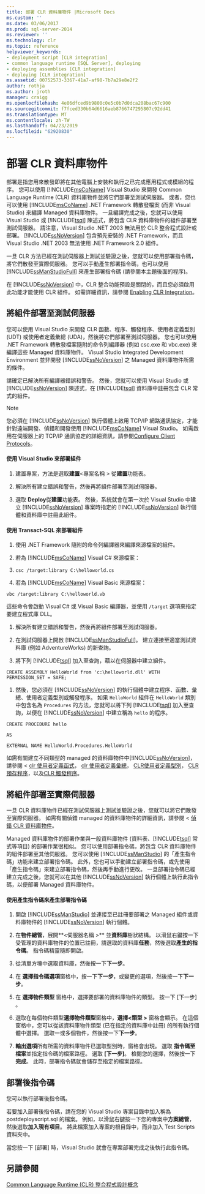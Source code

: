 ```yaml
---
title: 部署 CLR 資料庫物件 |Microsoft Docs
ms.custom: ''
ms.date: 03/06/2017
ms.prod: sql-server-2014
ms.reviewer: ''
ms.technology: clr
ms.topic: reference
helpviewer_keywords:
- deployment script [CLR integration]
- common language runtime [SQL Server], deploying
- deploying assemblies [CLR integration]
- deploying [CLR integration]
ms.assetid: 00752573-3367-41a7-af98-7b7a29e8e2f2
author: rothja
ms.author: jroth
manager: craigg
ms.openlocfilehash: 4e06dfced9b9800c0e5c0b7d0dca208bac67c900
ms.sourcegitcommit: f7fced330b64d6616aeb8766747295807c92dd41
ms.translationtype: MT
ms.contentlocale: zh-TW
ms.lasthandoff: 04/23/2019
ms.locfileid: "62920830"
---
```

# <a name="deploying-clr-database-objects"></a>部署 CLR 資料庫物件
  部署是指您用來散發即將在其他電腦上安裝和執行之已完成應用程式或模組的程序。 您可以使用 [!INCLUDE[msCoName](../../../includes/msconame-md.md)] Visual Studio 來開發 Common Language Runtime (CLR) 資料庫物件並將它們部署至測試伺服器。 或者，您也可以使用 [!INCLUDE[msCoName](../../../includes/msconame-md.md)] .NET Framework 轉散發檔案 (而非 Visual Studio) 來編譯 Managed 資料庫物件。 一旦編譯完成之後，您就可以使用 Visual Studio 或 [!INCLUDE[tsql](../../../includes/tsql-md.md)] 陳述式，將包含 CLR 資料庫物件的組件部署至測試伺服器。 請注意，Visual Studio .NET 2003 無法用於 CLR 整合程式設計或部署。 [!INCLUDE[ssNoVersion](../../../includes/ssnoversion-md.md)] 包含預先安裝的 .NET Framework，而且 Visual Studio .NET 2003 無法使用 .NET Framework 2.0 組件。  
  
 一旦 CLR 方法已經在測試伺服器上測試並驗證之後，您就可以使用部署指令碼，將它們散發至實際伺服器。 您可以手動產生部署指令碼，也可以使用 [!INCLUDE[ssManStudioFull](../../../includes/ssmanstudiofull-md.md)] 來產生部署指令碼 (請參閱本主題後面的程序)。  
  
 在 [!INCLUDE[ssNoVersion](../../../includes/ssnoversion-md.md)] 中，CLR 整合功能預設是關閉的，而且您必須啟用此功能才能使用 CLR 組件。 如需詳細資訊，請參閱 [Enabling CLR Integration](clr-integration-enabling.md)。  
  
## <a name="deploying-the-assembly-to-the-test-server"></a>將組件部署至測試伺服器  
 您可以使用 Visual Studio 來開發 CLR 函數、程序、觸發程序、使用者定義型別 (UDT) 或使用者定義彙總 (UDA)，然後將它們部署至測試伺服器。 您也可以使用 .NET Framework 轉散發檔案隨附的命令列編譯器 (例如 csc.exe 和 vbc.exe) 來編譯這些 Managed 資料庫物件。 Visual Studio Integrated Development Environment 並非開發 [!INCLUDE[ssNoVersion](../../../includes/ssnoversion-md.md)] 之 Managed 資料庫物件所需的條件。  
  
 請確定已解決所有編譯器錯誤和警告。 然後，您就可以使用 Visual Studio 或 [!INCLUDE[ssNoVersion](../../../includes/ssnoversion-md.md)] 陳述式，在 [!INCLUDE[tsql](../../../includes/tsql-md.md)] 資料庫中註冊包含 CLR 常式的組件。  
  
> [!NOTE]  
>  您必須在 [!INCLUDE[ssNoVersion](../../../includes/ssnoversion-md.md)] 執行個體上啟用 TCP/IP 網路通訊協定，才能針對遠端開發、偵錯和開發使用 [!INCLUDE[msCoName](../../../includes/msconame-md.md)] Visual Studio。 如需啟用在伺服器上的 TCP/IP 通訊協定的詳細資訊，請參閱[Configure Client Protocols](../../database-engine/configure-windows/configure-client-protocols.md)。  
  
#### <a name="to-deploy-the-assembly-using-visual-studio"></a>使用 Visual Studio 來部署組件  
  
1.  建置專案，方法是選取**建置**\<專案名稱 > 從**建置**功能表。  
  
2.  解決所有建立錯誤和警告，然後再將組件部署至測試伺服器。  
  
3.  選取  **Deploy**從**建置**功能表。 然後，系統就會在第一次於 Visual Studio 中建立 [!INCLUDE[ssNoVersion](../../../includes/ssnoversion-md.md)] 專案時指定的 [!INCLUDE[ssNoVersion](../../../includes/ssnoversion-md.md)] 執行個體和資料庫中註冊此組件。  
  
#### <a name="to-deploy-the-assembly-using-transact-sql"></a>使用 Transact-SQL 來部署組件  
  
1.  使用 .NET Framework 隨附的命令列編譯器來編譯來源檔案的組件。  
  
2.  若為 [!INCLUDE[msCoName](../../../includes/msconame-md.md)] Visual C# 來源檔案：  
  
3.  `csc /target:library C:\helloworld.cs`  
  
4.  若為 [!INCLUDE[msCoName](../../../includes/msconame-md.md)] Visual Basic 來源檔案：  
  
 `vbc /target:library C:\helloworld.vb`  
  
 這些命令會啟動 Visual C# 或 Visual Basic 編譯器，並使用 `/target` 選項來指定要建立程式庫 DLL。  
  
1.  解決所有建立錯誤和警告，然後再將組件部署至測試伺服器。  
  
2.  在測試伺服器上開啟 [!INCLUDE[ssManStudioFull](../../../includes/ssmanstudiofull-md.md)]。 建立連接至適當測試資料庫 (例如 AdventureWorks) 的新查詢。  
  
3.  將下列 [!INCLUDE[tsql](../../../includes/tsql-md.md)] 加入至查詢，藉以在伺服器中建立組件。  
  
 `CREATE ASSEMBLY HelloWorld from 'c:\helloworld.dll' WITH PERMISSION_SET = SAFE;`  
  
1.  然後，您必須在 [!INCLUDE[ssNoVersion](../../../includes/ssnoversion-md.md)] 的執行個體中建立程序、函數、彙總、使用者定義型別或觸發程序。 如果 `HelloWorld` 組件在 `HelloWorld` 類別中包含名為 `Procedures` 的方法，您就可以將下列 [!INCLUDE[tsql](../../../includes/tsql-md.md)] 加入至查詢，以便在 [!INCLUDE[ssNoVersion](../../../includes/ssnoversion-md.md)] 中建立稱為 `hello` 的程序。  
  
 `CREATE PROCEDURE hello`  
  
 `AS`  
  
 `EXTERNAL NAME HelloWorld.Procedures.HelloWorld`  
  
 如需有關建立不同類型的 managed 的資料庫物件中[!INCLUDE[ssNoVersion](../../../includes/ssnoversion-md.md)]，請參閱 < [clr 使用者定義函式](../clr-integration-database-objects-user-defined-functions/clr-user-defined-functions.md)， [clr 使用者定義彙總](../clr-integration-database-objects-user-defined-functions/clr-user-defined-aggregates.md)， [CLR使用者定義型別](../clr-integration-database-objects-user-defined-types/clr-user-defined-types.md)， [CLR 預存程序](../../database-engine/dev-guide/clr-stored-procedures.md)，以及[CLR 觸發程序](../../database-engine/dev-guide/clr-triggers.md)。  
  
## <a name="deploying-the-assembly-to-production-servers"></a>將組件部署至實際伺服器  
 一旦 CLR 資料庫物件已經在測試伺服器上測試並驗證之後，您就可以將它們散發至實際伺服器。 如需有關偵錯 managed 的資料庫物件的詳細資訊，請參閱 <<c0> [ 偵錯 CLR 資料庫物件](debugging-clr-database-objects.md)。  
  
 Managed 資料庫物件的部署作業與一般資料庫物件 (資料表、[!INCLUDE[tsql](../../../includes/tsql-md.md)] 常式等項目) 的部署作業很相似。 您可以使用部署指令碼，將包含 CLR 資料庫物件的組件部署至其他伺服器。 您可以使用 [!INCLUDE[ssManStudio](../../../includes/ssmanstudio-md.md)] 的「產生指令碼」功能來建立部署指令碼。 此外，您也可以手動建立部署指令碼，或先使用「產生指令碼」來建立部署指令碼，然後再手動進行更改。 一旦部署指令碼已經建立完成之後，您就可以在其他 [!INCLUDE[ssNoVersion](../../../includes/ssnoversion-md.md)] 執行個體上執行此指令碼，以便部署 Managed 資料庫物件。  
  
#### <a name="to-generate-a-deployment-script-using-generate-scripts"></a>使用產生指令碼來產生部署指令碼  
  
1.  開啟 [!INCLUDE[ssManStudio](../../../includes/ssmanstudio-md.md)] 並連接至已註冊要部署之 Managed 組件或資料庫物件的 [!INCLUDE[ssNoVersion](../../../includes/ssnoversion-md.md)] 執行個體。  
  
2.  在**物件總管**，展開**\<伺服器名稱 >** 並**資料庫**樹狀結構。 以滑鼠右鍵按一下 受管理的資料庫物件的位置已註冊，請選取的資料庫**任務**，然後選取**產生的指令碼**。 指令碼精靈隨即開啟。  
  
3.  從清單方塊中選取資料庫，然後按一下**下一步**。  
  
4.  在 **選擇指令碼選項**窗格中，按一下**下一步**，或變更的選項，然後按一下**下一步**。  
  
5.  在  **選擇物件類型** 窗格中，選擇要部署的資料庫物件的類型。 按一下 [下一步] 。  
  
6.  選取在每個物件類型**選擇物件類型**窗格中，**選擇\<類型 >** 窗格會顯示。 在這個窗格中，您可以從該資料庫物件類型 (已在指定的資料庫中註冊) 的所有執行個體中選擇。 選取一或多個物件，然後按一下**下一步**。  
  
7.  **輸出選項**所有所需的資料庫物件已選取型別時，窗格會出現。 選取 **指令碼至檔案**並指定指令碼的檔案路徑。 選取 **[下一步]**。 檢閱您的選擇，然後按一下**完成**。 此時，部署指令碼就會儲存至指定的檔案路徑。  
  
## <a name="post-deployment-scripts"></a>部署後指令碼  
 您可以執行部署後指令碼。  
  
 若要加入部署後指令碼，請在您的 Visual Studio 專案目錄中加入稱為 postdeployscript.sql 的檔案。 例如，以滑鼠右鍵按一下您的專案中**方案總管**，然後選取**加入現有項目**。 將此檔案加入專案的根目錄中，而非加入 Test Scripts 資料夾中。  
  
 當您按一下 [部署] 時，Visual Studio 就會在專案部署完成之後執行此指令碼。  
  
## <a name="see-also"></a>另請參閱  
 [Common Language Runtime &#40;CLR&#41; 整合程式設計概念](common-language-runtime-clr-integration-programming-concepts.md)  
  
  
